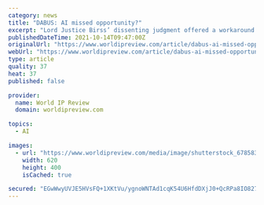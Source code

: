 ```yaml
---
category: news
title: "DABUS: AI missed opportunity?"
excerpt: "Lord Justice Birss’ dissenting judgment offered a workaround to a deficiency in the UK patents system, argues David Brinck of EIP."
publishedDateTime: 2021-10-14T09:47:00Z
originalUrl: "https://www.worldipreview.com/article/dabus-ai-missed-opportunity"
webUrl: "https://www.worldipreview.com/article/dabus-ai-missed-opportunity"
type: article
quality: 37
heat: 37
published: false

provider:
  name: World IP Review
  domain: worldipreview.com

topics:
  - AI

images:
  - url: "https://www.worldipreview.com/media/image/shutterstock_678583375_peshkova.jpg"
    width: 620
    height: 400
    isCached: true

secured: "EGwWwyUVJE5HVsFQ+1XKtVu/ygnoWNTAd1cqK54U6HfdDXjJ0+QcRPa8IO827jr2CRVYgShqfs3NKQAktUjh3J3AERxsG3fklShNKilsLc2gMJ6ExWgySltiPXwmi1vAkBnqz2ZTb+wgUBTpZQRnaEOAhdOhnkcP1MSsTc8HkmW0uN/yDG1VEGKlcpHopj6CmnX6U3fTRDk0lgNTwhbDpvD7AimqcjbnFwgs4ghcAr8bf0cF+5MQ+Y2DHDYr0r388H8BB2WJ6kaBG4CdUz9ZN+ypiZXAZIb+Bj8pRrMvcdWg0sFpOHVP0k4HntTkIgJRG69C69BkrfyJL/YagxV9wWtvatWlShn6eMaiEES/vMk=;Vx07D6Knkl0yA/e4ZOWa/A=="
---
```



